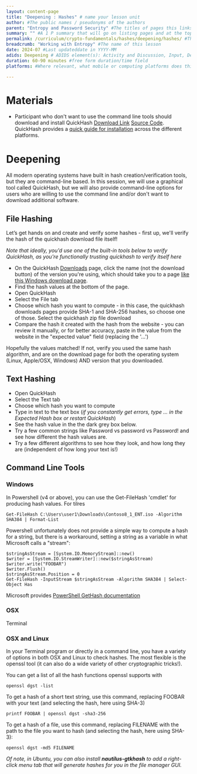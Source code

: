 ```yaml
---
layout: content-page
title: "Deepening : Hashes" # name your lesson unit
author: #The public names / pseudonyms of the authors
parent: "Entropy and Password Security" #The titles of pages this links from
summary: "" #A 1 P summary that will go on listing pages and at the top of this page
permalink: /curriculum/crypto-fundamentals/hashes/deepening/hashes/ #The full URL of this, for its primary parent page, e.g. /curriculum/safer-browsing/anonymity-and-circumvention/activity-discussion/offline-circumvention/
breadcrumb: "Working with Entropy" #The name of this lesson
date: 2024-07 #Last updateddate in YYYY-MM
adids: Deepening # ADIDS element(s): Activity and Discussion, Input, Deepening, Synthesis
duration: 60-90 minutes #free form duration/time field
platforms: #Where relevant, what mobile or computing platforms does this apply to: Linux, Mac OS, Windows, Android, iOS

---
```



# Materials 

* Participant who don't want to use the command line tools should download and install QuickHash [Download Link](https://www.quickhash-gui.org/downloads/) [Source Code](https://github.com/tedsmith/quickhash). QuickHash provides a [quick guide for installation](https://www.quickhash-gui.org/about-quickhash-gui/faqs/#qaef-1643) across the different platforms.


# Deepening

All modern operating systems have built in hash creation/verification tools, but they are command-line based. In this session, we will use a graphical tool called QuickHash, but we will also provide command-line options for users who are willing to use the command line and/or don't want to download additional software.

## File Hashing

Let’s get hands on and create and verify some hashes - first up, we'll verify the hash of the quickhash download file itself!

*Note that ideally, you'd use one of the built-in tools below to verify QuickHash, as you're functionally trusting quickhash to verify itself here*

* On the QuickHash [Downloads](https://www.quickhash-gui.org/downloads/) page, click the name (not the download button) of the version you're using, which should take you to a page [like this Windows download page](https://www.quickhash-gui.org/download/quickhash-gui-v3-3-4-for-windows/).
* Find the hash values at the bottom of the page. 
* Open QuickHash
* Select the File tab
* Choose which hash you want to compute - in this case, the quickhash downloads pages provide SHA-1 and SHA-256 hashes, so choose one of those.
 Select the quickhash zip file download
* Compare the hash it created with the hash from the website - you can review it manually, or for better accuracy, paste in the value from the website in the "expected value" field (replacing the '…')

Hopefully the values matched! If not, verify you used the same hash algorithm, and are on the download page for both the operating system (Linux, Apple/OSX, Windows) AND version that you downloaded.

## Text Hashing

* Open QuickHash
* Select the Text tab
* Choose which hash you want to compute
* Type in text to the text box (*if you constantly get errors, type ... in the Expected Hash box or restart QuickHash*)
* See the hash value in the the dark grey box below.
* Try a few common strings like Password vs password vs Password! and see how different the hash values are.
* Try a few different algorithms to see how they look, and how long they are (independent of how long your text is!)

## Command Line Tools

### Windows

In Powershell (v4 or above), you can use the Get-FileHash 'cmdlet' for producing hash values.  For tilres 

`Get-FileHash C:\Users\user1\Downloads\Contoso8_1_ENT.iso -Algorithm SHA384 | Format-List`


Powershell unfortunately does not provide a simple way to compute a hash for a string, but there is a workaround, setting a string as a variable in what Microsoft calls a "stream":

```
$stringAsStream = [System.IO.MemoryStream]::new()
$writer = [System.IO.StreamWriter]::new($stringAsStream)
$writer.write("FOOBAR")
$writer.Flush()
$stringAsStream.Position = 0
Get-FileHash -InputStream $stringAsStream -Algorithm SHA384 | Select-Object Has
```

Microsoft provides [PowerShell GetHash documentation](https://learn.microsoft.com/en-us/powershell/module/microsoft.powershell.utility/get-filehash?view=powershell-7.4)

### OSX

Terminal

### OSX and Linux

In your Terminal program or directly in a command line, you have a variety of options in both OSX and Linux to check hashes. The most flexible is the openssl tool (it can also do a wide variety of other cryptographic tricks!).

You can get a list of all the hash functions openssl supports with

`openssl dgst -list`

To get a hash of a short text string, use this command, replacing FOOBAR with your text (and selecting the hash, here using SHA-3)

`printf FOOBAR | openssl dgst -sha3-256`

To get a hash of a file, use this command, replacing FILENAME with the path to the file you want to hash (and selecting the hash, here using SHA-3):

`openssl dgst -md5 FILENAME`

*Of note, in Ubuntu, you can also install **nautilus-gtkhash** to add a right-click menu tab that will generate hashes for you in the file manager GUI.*
